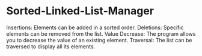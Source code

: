 # Sorted-Linked-List-Manager
Insertions: Elements can be added in a sorted order. Deletions: Specific elements can be removed from the list. Value Decrease: The program allows you to decrease the value of an existing element. Traversal: The list can be traversed to display all its elements.

